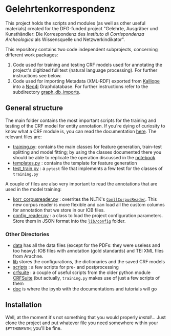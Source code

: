 # Gelehrtenkorrespondenz

This project holds the scripts and modules (as well as other useful materials) 
created for the DFG-funded project "Gelehrte, Ausgräber und Kunsthändler:
Die Korrespondenz des *Instituto di Corrispondenza Archeologica*
als Wissensquelle und Netzwerkindikator".

This repository contains two code independent subprojects, concerning different work packages:
1. Code used for training and testing CRF models used for annotating the project's digitized full text  (natural language processing). For further instructions see below.
2. Code used for importing Metadata (XML-RDF) exported from [Kalliope](http://kalliope.staatsbibliothek-berlin.de/de/index.html) into a  [Neo4j](https://neo4j.com) Graphdatabase. For further instructions refer to the subdirectory [graph_db_imports](graph_db_imports).

## General structure 

The main folder contains the most important scripts for the training and testing of the CRF model for entity annotation. 
If you're dying of curiosity to know what a CRF module is, you can read the documentation 
[here](doc/crf.ipynb). The relevant files are:

* [training.py](training.py): contains the main classes for feature generation, train-test splitting and model fitting; 
by using the classes documented there you should be able to replicate the operation discussed in the [notebook](doc/crf.ipynb)
* [templates.py](templates.py) : contains the template for feature generation
* [test_train.py](test_train.py) : a `pytest` file that implements a few test for the classes of `training.py`

A couple of files are also very important to read the annotations that are used in the model training:

* [korr_corpusreader.py](korr_corpusreader.py) : overrites the NLTK's [`ConllCorpusReader`](http://www.nltk.org/_modules/nltk/corpus/reader/conll.html).
This new corpus reader is more flexible and can load all the custom columns for annotation that we store in our IOB files.
* [config_reader.py](config_reader.py) : a class to load the project configuration parameters. Store them in JSON format into the [`lib/config`](lib/config) folder.



### Other Directories

* [data](data) has all the data files (except for the PDFs: they were useless and too heavy): IOB files with annotation 
(gold standards) and TEI XML files from Arachne.
* [lib](lib) stores the configurations, the dictionaries and the saved CRF models
* [scripts](scripts) : a few scripts for pre- and postprocessing
* [crfsuite](crfsuite) : a couple of useful scripts from the older python module [CRFSuite](https://github.com/chokkan/crfsuite)
 (but actually, `training.py` makes use of just a few scripts of them
* [doc](doc) is where the ipynb with the documentations and tutorials will go

## Installation

Well, at the moment it's not something that you would properly *install*... Just clone the project and put whatever file 
you need somewhere within your `$PYTHONPATH`; you'll be fine.
